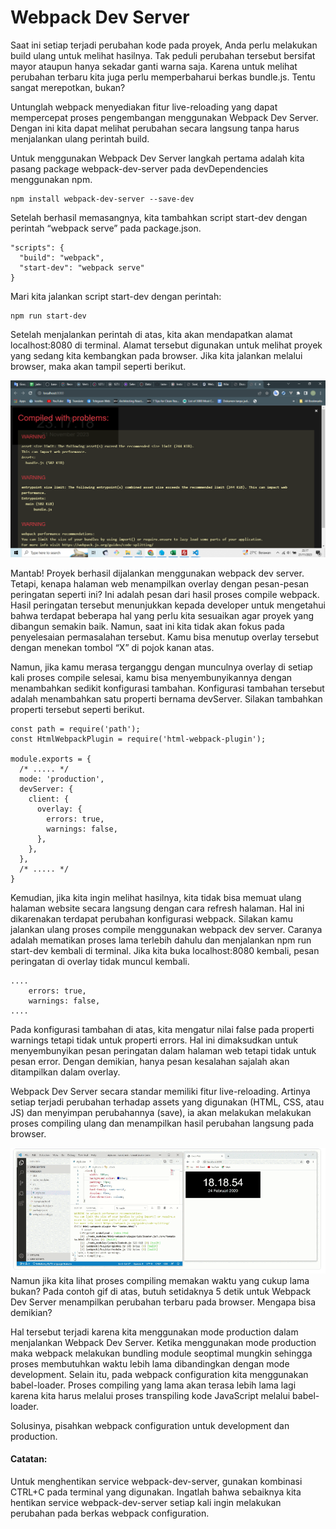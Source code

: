 # Webpack Dev Server
Saat ini setiap terjadi perubahan kode pada proyek, Anda perlu melakukan build ulang untuk melihat hasilnya. Tak peduli perubahan tersebut bersifat mayor ataupun hanya sekadar ganti warna saja. Karena untuk melihat perubahan terbaru kita juga perlu memperbaharui berkas bundle.js. Tentu sangat merepotkan, bukan?

Untunglah webpack menyediakan fitur live-reloading yang dapat mempercepat proses pengembangan menggunakan Webpack Dev Server. Dengan ini kita dapat melihat perubahan secara langsung tanpa harus menjalankan ulang perintah build.

Untuk menggunakan Webpack Dev Server langkah pertama adalah kita pasang package webpack-dev-server pada devDependencies menggunakan npm.

```
npm install webpack-dev-server --save-dev
```

Setelah berhasil memasangnya, kita tambahkan script start-dev dengan perintah “webpack serve” pada package.json.

```
"scripts": {
  "build": "webpack",
  "start-dev": "webpack serve"
}
```

Mari kita jalankan script start-dev dengan perintah:

```
npm run start-dev
```

Setelah menjalankan perintah di atas, kita akan mendapatkan alamat localhost:8080 di terminal. Alamat tersebut digunakan untuk melihat proyek yang sedang kita kembangkan pada browser. Jika kita jalankan melalui browser, maka akan tampil seperti berikut.

![Alt text](image-19.png)

Mantab! Proyek berhasil dijalankan menggunakan webpack dev server. Tetapi, kenapa halaman web menampilkan overlay dengan pesan-pesan peringatan seperti ini? Ini adalah pesan dari hasil proses compile webpack. Hasil peringatan tersebut menunjukkan kepada developer untuk mengetahui bahwa terdapat beberapa hal yang perlu kita sesuaikan agar proyek yang dibangun semakin baik. Namun, saat ini kita tidak akan fokus pada penyelesaian permasalahan tersebut. Kamu bisa menutup overlay tersebut dengan menekan tombol “X” di pojok kanan atas.

Namun, jika kamu merasa terganggu dengan munculnya overlay di setiap kali proses compile selesai, kamu bisa menyembunyikannya dengan menambahkan sedikit konfigurasi tambahan. Konfigurasi tambahan tersebut adalah menambahkan satu properti bernama devServer. Silakan tambahkan properti tersebut seperti berikut.

```
const path = require('path');
const HtmlWebpackPlugin = require('html-webpack-plugin');
 
module.exports = {
  /* ..... */
  mode: 'production',
  devServer: {
    client: {
      overlay: {
        errors: true,
        warnings: false,
      },
    },
  },
  /* ..... */
}
```

Kemudian, jika kita ingin melihat hasilnya, kita tidak bisa memuat ulang halaman website secara langsung dengan cara refresh halaman. Hal ini dikarenakan terdapat perubahan konfigurasi webpack. Silakan kamu jalankan ulang proses compile menggunakan webpack dev server. Caranya adalah mematikan proses lama terlebih dahulu dan menjalankan npm run start-dev kembali di terminal. Jika kita buka localhost:8080 kembali, pesan peringatan di overlay tidak muncul kembali.

```
....
    errors: true,
    warnings: false,
....
```

Pada konfigurasi tambahan di atas, kita mengatur nilai false pada properti warnings tetapi tidak untuk properti errors. Hal ini dimaksudkan untuk menyembunyikan pesan peringatan dalam halaman web tetapi tidak untuk pesan error. Dengan demikian, hanya pesan kesalahan sajalah akan ditampilkan dalam overlay.

Webpack Dev Server secara standar memiliki fitur live-reloading. Artinya setiap terjadi perubahan terhadap assets yang digunakan (HTML, CSS, atau JS) dan menyimpan perubahannya (save), ia akan melakukan melakukan proses compiling ulang dan menampilkan hasil perubahan langsung pada browser.

![Alt text](image-20.png)
Namun jika kita lihat proses compiling memakan waktu yang cukup lama bukan? Pada contoh gif di atas, butuh setidaknya 5 detik untuk Webpack Dev Server menampilkan perubahan terbaru pada browser. Mengapa bisa demikian?

Hal tersebut terjadi karena kita menggunakan mode production dalam menjalankan Webpack Dev Server. Ketika menggunakan mode production maka webpack melakukan bundling module seoptimal mungkin sehingga proses membutuhkan waktu lebih lama dibandingkan dengan mode development. Selain itu, pada webpack configuration kita menggunakan babel-loader. Proses compiling yang lama akan terasa lebih lama lagi karena kita harus melalui proses transpiling kode JavaScript melalui babel-loader. 

Solusinya, pisahkan webpack configuration untuk development dan production.

#### Catatan:
Untuk menghentikan service webpack-dev-server, gunakan kombinasi CTRL+C pada terminal yang digunakan. Ingatlah bahwa sebaiknya kita hentikan service webpack-dev-server setiap kali ingin melakukan perubahan pada berkas webpack configuration.
